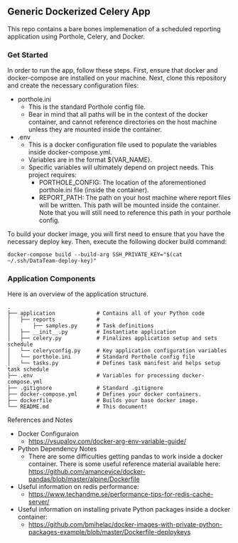 ## Generic Dockerized Celery App

This repo contains a bare bones implemenation of a scheduled reporting application using Porthole, Celery, and Docker.

### Get Started

In order to run the app, follow these steps. First, ensure that docker and docker-compose are installed on your machine.
Next, clone this repository and create the necessary configuration files:

- porthole.ini
    - This is the standard Porthole config file.
    - Bear in mind that all paths will be in the context of the docker container, and cannot reference directories
        on the host machine unless they are mounted inside the container.
- .env
    - This is a docker configuration file used to populate the variables inside docker-compose.yml.
    - Variables are in the format ${VAR_NAME}.
    - Specific variables will ultimately depend on project needs. This project requires:
        - PORTHOLE_CONFIG:  The location of the aforementioned porthole.ini file (inside the container).
        - REPORT_PATH: The path on your host machine where report files will be written. This path will be mounted
            inside the container. Note that you will still need to reference this path in your porthole config.

To build your docker image, you will first need to ensure that you have the necessary deploy key. Then, execute the 
following docker build command:

`docker-compose build --build-arg SSH_PRIVATE_KEY="$(cat ~/.ssh/DataTeam-deploy-key)"`

### Application Components

Here is an overview of the application structure.

    .
    ├── application             # Contains all of your Python code
    │   ├── reports             #
    │       ├── samples.py      # Task definitions    
    │   ├── __init__.py         # Instantiate application
    │   ├── celery.py           # Finalizes application setup and sets schedule
    │   └── celeryconfig.py     # Key application configuration variables
    │   └── porthole.ini        # Standard Porthole config file
    │   └── tasks.py            # Defines task manifest and helps setup task schedule   
    ├── .env                    # Variables for processing docker-compose.yml
    ├── .gitignore              # Standard .gitignore
    ├── docker-compose.yml      # Defines your docker containers.
    ├── dockerfile              # Builds your base docker image. 
    └── README.md               # This document!






References and Notes

- Docker Configuraion
    - https://vsupalov.com/docker-arg-env-variable-guide/
- Python Dependency Notes
    - There are some difficulties getting pandas to work inside a docker container. There is some useful reference material available here: https://github.com/amancevice/docker-pandas/blob/master/alpine/Dockerfile
- Useful information on redis performance:
    - https://www.techandme.se/performance-tips-for-redis-cache-server/
- Useful information on installing private Python packages inside a docker container:
    - https://github.com/bmihelac/docker-images-with-private-python-packages-example/blob/master/Dockerfile-deploykeys


